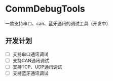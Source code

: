 # CommDebugTools
一款支持串口、can、蓝牙通讯的调试工具（开发中）
## 开发计划

- [ ] 支持串口通讯调试
- [ ] 支持CAN通讯调试
- [ ] 支持TCP、UDP通讯调试
- [ ] 支持蓝牙通讯调试
